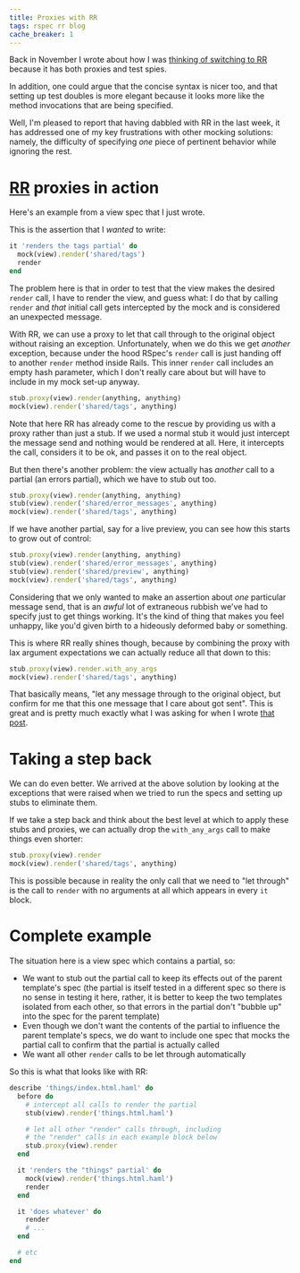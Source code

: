 ```yaml
---
title: Proxies with RR
tags: rspec rr blog
cache_breaker: 1
---
```


Back in November I wrote about how I was [thinking of switching to RR](/blog/thinking-about-switching-to-rr) because it has both proxies and test spies.

In addition, one could argue that the concise syntax is nicer too, and that setting up test doubles is more elegant because it looks more like the method invocations that are being specified.

Well, I'm pleased to report that having dabbled with RR in the last week, it has addressed one of my key frustrations with other mocking solutions: namely, the difficulty of specifying *one* piece of pertinent behavior while ignoring the rest.

# [RR](/wiki/RR) proxies in action

Here's an example from a view spec that I just wrote.

This is the assertion that I *wanted* to write:

```ruby
it 'renders the tags partial' do
  mock(view).render('shared/tags')
  render
end
```

The problem here is that in order to test that the view makes the desired `render` call, I have to render the view, and guess what: I do that by calling `render` and *that* initial call gets intercepted by the mock and is considered an unexpected message.

With RR, we can use a proxy to let that call through to the original object without raising an exception. Unfortunately, when we do this we get *another* exception, because under the hood RSpec's `render` call is just handing off to another `render` method inside Rails. This inner `render` call includes an empty hash parameter, which I don't really care about but will have to include in my mock set-up anyway.

```ruby
stub.proxy(view).render(anything, anything)
mock(view).render('shared/tags', anything)
```

Note that here RR has already come to the rescue by providing us with a proxy rather than just a stub. If we used a normal stub it would just intercept the message send and nothing would be rendered at all. Here, it intercepts the call, considers it to be ok, and passes it on to the real object.

But then there's another problem: the view actually has *another* call to a partial (an errors partial), which we have to stub out too.

```ruby
stub.proxy(view).render(anything, anything)
stub(view).render('shared/error_messages', anything)
mock(view).render('shared/tags', anything)
```

If we have another partial, say for a live preview, you can see how this starts to grow out of control:

```ruby
stub.proxy(view).render(anything, anything)
stub(view).render('shared/error_messages', anything)
stub(view).render('shared/preview', anything)
mock(view).render('shared/tags', anything)
```

Considering that we only wanted to make an assertion about *one* particular message send, that is an *awful* lot of extraneous rubbish we've had to specify just to get things working. It's the kind of thing that makes you feel unhappy, like you'd given birth to a hideously deformed baby or something.

This is where RR really shines though, because by combining the proxy with lax argument expectations we can actually reduce all that down to this:

```ruby
stub.proxy(view).render.with_any_args
mock(view).render('shared/tags', anything)
```

That basically means, "let any message through to the original object, but confirm for me that this one message that I care about got sent". This is great and is pretty much exactly what I was asking for when I wrote [that post](/blog/thinking-about-switching-to-rr).

# Taking a step back

We can do even better. We arrived at the above solution by looking at the exceptions that were raised when we tried to run the specs and setting up stubs to eliminate them.

If we take a step back and think about the best level at which to apply these stubs and proxies, we can actually drop the `with_any_args` call to make things even shorter:

```ruby
stub.proxy(view).render
mock(view).render('shared/tags', anything)
```

This is possible because in reality the only call that we need to "let through" is the call to `render` with no arguments at all which appears in every `it` block.

# Complete example

The situation here is a view spec which contains a partial, so:

-   We want to stub out the partial call to keep its effects out of the parent template's spec (the partial is itself tested in a different spec so there is no sense in testing it here, rather, it is better to keep the two templates isolated from each other, so that errors in the partial don't "bubble up" into the spec for the parent template)
-   Even though we don't want the contents of the partial to influence the parent template's specs, we do want to include one spec that mocks the partial call to confirm that the partial is actually called
-   We want all other `render` calls to be let through automatically

So this is what that looks like with RR:

```ruby
describe 'things/index.html.haml' do
  before do
    # intercept all calls to render the partial
    stub(view).render('things.html.haml')

    # let all other "render" calls through, including
    # the "render" calls in each example block below
    stub.proxy(view).render
  end

  it 'renders the "things" partial' do
    mock(view).render('things.html.haml')
    render
  end

  it 'does whatever' do
    render
    # ...
  end

  # etc
end
```
